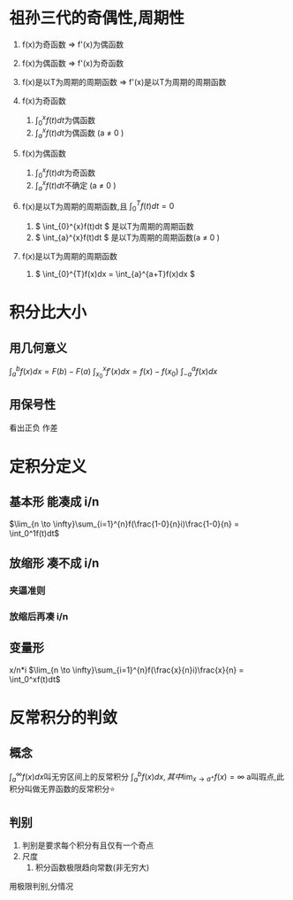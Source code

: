 # 祖孙三代的奇偶性,周期性
1. f(x)为奇函数 => f'(x)为偶函数
2. f(x)为偶函数 => f'(x)为奇函数
3. f(x)是以T为周期的周期函数 => f'(x)是以T为周期的周期函数


4. f(x)为奇函数
   1. $\int_{0}^{x}f(t)dt$为偶函数 
   2. $\int_{a}^{x}f(t)dt$为偶函数 (a $\neq$ 0 )
5. f(x)为偶函数
   1. $\int_{0}^{x}f(t)dt$为奇函数 
   2. $\int_{a}^{x}f(t)dt$不确定 (a $\neq$ 0 )


6. f(x)是以T为周期的周期函数,且 $\int_0^Tf(t)dt=0$ 
   1. $ \int_{0}^{x}f(t)dt $  是以T为周期的周期函数
   2. $ \int_{a}^{x}f(t)dt $  是以T为周期的周期函数(a $\neq$ 0 )
7. f(x)是以T为周期的周期函数
   1. $ \int_{0}^{T}f(x)dx = \int_{a}^{a+T}f(x)dx $ 

# 积分比大小
## 用几何意义
$\int_a^bf(x)dx = F(b)-F(a)$ 
$\int_{x_0}^xf'(x)dx = f(x)-f(x_0)$ 
$\int_{-a}^af(x)dx$ 

## 用保号性
看出正负
作差

# 定积分定义
## 基本形 能凑成 i/n
$\lim_{n \to \infty}\sum_{i=1}^{n}f(\frac{1-0}{n}i)\frac{1-0}{n} = \int_0^1f(t)dt$ 

## 放缩形 凑不成 i/n
### 夹逼准则
### 放缩后再凑 i/n
## 变量形
x/n*i
$\lim_{n \to \infty}\sum_{i=1}^{n}f(\frac{x}{n}i)\frac{x}{n} = \int_0^xf(t)dt$ 

# 反常积分的判敛
## 概念
$\int_a^{\infty}f(x)dx$叫无穷区间上的反常积分
$\int_a^{b}f(x)dx,其中 \lim_{x \to a^+} f(x)=\infty$ a叫瑕点,此积分叫做无界函数的反常积分:star:

## 判别
1. 判别是要求每个积分有且仅有一个奇点
2. 尺度
   1. 积分函数极限趋向常数(非无穷大)

用极限判别,分情况